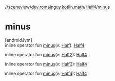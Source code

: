 //[sceneview](../../../index.md)/[dev.romainguy.kotlin.math](../index.md)/[Half4](index.md)/[minus](minus.md)

# minus

[androidJvm]\
inline operator fun [minus](minus.md)(v: [Half](../-half/index.md)): [Half4](index.md)

inline operator fun [minus](minus.md)(v: [Half2](../-half2/index.md)): [Half4](index.md)

inline operator fun [minus](minus.md)(v: [Half3](../-half3/index.md)): [Half4](index.md)

inline operator fun [minus](minus.md)(v: [Half4](index.md)): [Half4](index.md)
